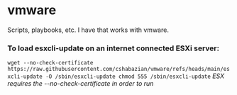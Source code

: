 # vmware
Scripts, playbooks, etc. I have that works with vmware.


### To load esxcli-update on an internet connected ESXi server:
`wget --no-check-certificate https://raw.githubusercontent.com/cshabazian/vmware/refs/heads/main/esxcli-update -O /sbin/esxcli-update
chmod 555 /sbin/esxcli-update`
*ESX requires the --no-check-certificate in order to run*
